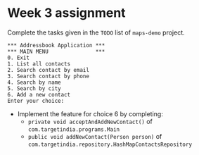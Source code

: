 # Week 3 assignment

Complete the tasks given in the `TODO` list of `maps-demo` project.

```
*** Addressbook Application ***
*** MAIN MENU               ***
0. Exit
1. List all contacts
2. Search contact by email
3. Search contact by phone
4. Search by name
5. Search by city
6. Add a new contact
Enter your choice:
```

- Implement the feature for choice 6 by completing:
  - `private void acceptAndAddNewContact()` of `com.targetindia.programs.Main`
  - `public void addNewContact(Person person)` of `com.targetindia.repository.HashMapContactsRepository`
